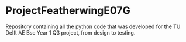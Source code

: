 # ProjectFeatherwingE07G
Repository containing all the python code that was developed for the TU Delft AE Bsc Year 1 Q3 project, from design to testing.
